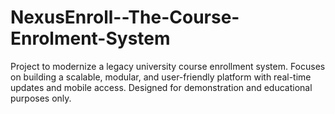 # NexusEnroll--The-Course-Enrolment-System
Project to modernize a legacy university course enrollment system. Focuses on building a scalable, modular, and user-friendly platform with real-time updates and mobile access. Designed for demonstration and educational purposes only.
